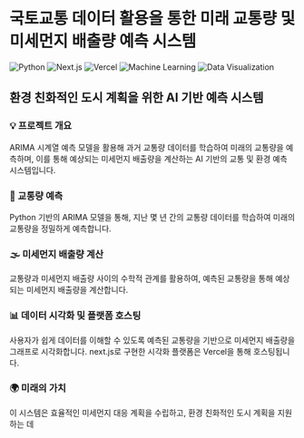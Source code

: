 # 국토교통 데이터 활용을 통한 미래 교통량 및 미세먼지 배출량 예측 시스템

![Python](https://img.shields.io/badge/Python-3776AB?style=for-the-badge&logo=python&logoColor=white)
![Next.js](https://img.shields.io/badge/Next.js-000000?style=for-the-badge&logo=next.js&logoColor=white)
![Vercel](https://img.shields.io/badge/Vercel-000000?style=for-the-badge&logo=vercel&logoColor=white)
![Machine Learning](https://img.shields.io/badge/-Machine%20Learning-563D7C?style=for-the-badge)
![Data Visualization](https://img.shields.io/badge/-Data%20Visualization-FF6F00?style=for-the-badge)

## **환경 친화적인 도시 계획을 위한 AI 기반 예측 시스템**

### 💡 프로젝트 개요
ARIMA 시계열 예측 모델을 활용해 과거 교통량 데이터를 학습하여 미래의 교통량을 예측하며, 이를 통해 예상되는 미세먼지 배출량을 계산하는 AI 기반의 교통 및 환경 예측 시스템입니다.

### 🚗 교통량 예측
Python 기반의 ARIMA 모델을 통해, 지난 몇 년 간의 교통량 데이터를 학습하여 미래의 교통량을 정밀하게 예측합니다.

### 🌫️ 미세먼지 배출량 계산
교통량과 미세먼지 배출량 사이의 수학적 관계를 활용하여, 예측된 교통량을 통해 예상되는 미세먼지 배출량을 계산합니다.

### 📊 데이터 시각화 및 플랫폼 호스팅
사용자가 쉽게 데이터를 이해할 수 있도록 예측된 교통량을 기반으로 미세먼지 배출량을 그래프로 시각화합니다. next.js로 구현한 시각화 플랫폼은 Vercel을 통해 호스팅됩니다.

### 🌍 미래의 가치
이 시스템은 효율적인 미세먼지 대응 계획을 수립하고, 환경 친화적인 도시 계획을 지원하는 데
